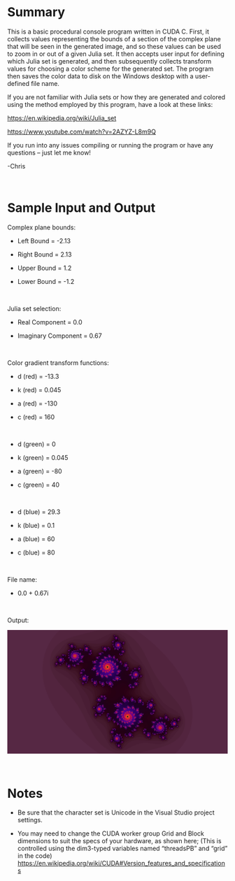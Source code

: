 # Summary

This is a basic procedural console program written in CUDA C. First, it collects values representing the bounds of a section of the complex plane that will be seen in the generated image, and so these values can be used to zoom in or out of a given Julia set. It then accepts user input for defining which Julia set is generated, and then subsequently collects transform values for choosing a color scheme for the generated set. The program then saves the color data to disk on the Windows desktop with a user-defined file name.

If you are not familiar with Julia sets or how they are generated and colored using the method employed by this program, have a look at these links:

https://en.wikipedia.org/wiki/Julia_set

https://www.youtube.com/watch?v=2AZYZ-L8m9Q

If you run into any issues compiling or running the program or have any questions – just let me know!

-Chris

<br>

# Sample Input and Output

Complex plane bounds:
  
  - Left Bound = -2.13
  
  - Right Bound = 2.13
  
  - Upper Bound = 1.2
  
  - Lower Bound = -1.2

<br>

Julia set selection:
  
  - Real Component = 0.0
  
  - Imaginary Component = 0.67

<br>

Color gradient transform functions:
  
  - d (red) = -13.3
  
  - k (red) = 0.045
  
  - a (red) = -130
  
  - c (red) = 160

 <br>

  - d (green) = 0
  
  - k (green) = 0.045
  
  - a (green) = -80
  
  - c (green) = 40

<br>

  - d (blue) = 29.3
  
  - k (blue) = 0.1
  
  - a (blue) = 60
  
  - c (blue) = 80

<br>

File name:
  
  - 0.0 + 0.67i

<br>

Output:

![0.0 + 0.67i](https://github.com/RealTimeChris/Julia-Set-Generator-CUDA/blob/main/Images/0.0%20%2B%200.67i.jpg)

<br>

# Notes
- Be sure that the character set is Unicode in the Visual Studio project settings.

- You may need to change the CUDA worker group Grid and Block dimensions to suit the specs of your hardware, as shown here; (This is controlled using the dim3-typed variables named “threadsPB” and “grid” in the code)
	https://en.wikipedia.org/wiki/CUDA#Version_features_and_specifications

